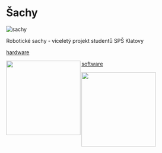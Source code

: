 ﻿# Šachy 

![sachy](https://github.com/mjirik/Sachy/blob/master/graphics/sachy.jpg?raw=true)

Robotické sachy - víceletý projekt studentů SPŠ Klatovy

[hardware](https://github.com/mjirik/Sachy/blob/master/hardware.md)

<a href="https://github.com/mjirik/Sachy/blob/master/hardware.md"><img src="https://github.com/mjirik/Sachy/blob/master/graphics/sachy-hw.jpg?raw=true" align="left" height="200"></a>

[software](https://github.com/mjirik/Sachy/blob/master/software.md)

<a href="https://github.com/mjirik/Sachy/blob/master/software.md"><img src="https://github.com/mjirik/Sachy/blob/master/graphics/sachy-sw.jpg?raw=true" align="left" height="200"></a>



